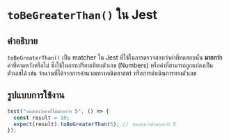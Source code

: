 # `toBeGreaterThan()` ใน Jest

## คำอธิบาย
`toBeGreaterThan()` เป็น matcher ใน Jest ที่ใช้ในการตรวจสอบว่าค่าที่ทดสอบนั้น **มากกว่า** ค่าที่คาดหวังหรือไม่ ซึ่งใช้ในการเปรียบเทียบตัวเลข (Numbers) หรือค่าที่สามารถถูกแปลงเป็นตัวเลขได้ เช่น จำนวนที่ได้จากการคำนวณทางคณิตศาสตร์ หรือการดำเนินการทางตัวเลข

## รูปแบบการใช้งาน
```javascript
test("ทดสอบว่าค่าที่ได้มากกว่า 5", () => {
  const result = 10;
  expect(result).toBeGreaterThan(5); // ทดสอบว่าค่ามากกว่า 5
});
```